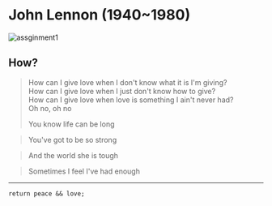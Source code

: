 # John Lennon (1940~1980)
![assginment1](https://lh3.googleusercontent.com/proxy/aDygle7pIwIrhirUXFW0F3SPqzRQM3MoYJXVlmp-zlBSket3IEPuHoy00HJ3c1Y0K8_DtOurFADmw4_L36863rqCXsMv7RSTTqM_s5nvl0ISBeJbNR14bCDjnDKWAN8MRFfrEXMAhtVnB-g8rYmjH2fY5PFuRYgN4woKa7FihQiEC56pdxk53h6RUQqIcm4SJT3w7lH_Gb5EB0sl7Px3Q17pBuY)

## How?
> How can I give love when I don't know what it is I'm giving?  
> How can I give love when I just don't know how to give?  
> How can I give love when love is something I ain't never had?  
> Oh no, oh no  
>
> You know life can be long
> 

> You've got to be so strong
> 

> And the world she is tough
> 

> Sometimes I feel I've had enough
---
```
return peace && love;
```
